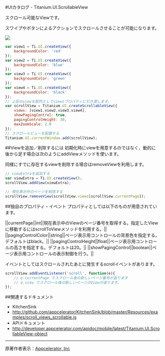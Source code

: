 #UIカタログ - Titanium.UI.ScrollableView

スクロール可能なViewです。

スワイプやボタンによるアクションでスクロールさせることが可能になります。 

![](http://f.hatena.ne.jp/images/fotolife/d/donayama/20100227/20100227190700.png)

```JavaScript
var view1 = Ti.UI.createView({
    backgroundColor: 'red'
});
var view2 = Ti.UI.createView({
    backgroundColor: 'blue'
});
var view3 = Ti.UI.createView({
    backgroundColor: 'green'
});
var view4 = Ti.UI.createView({
    backgroundColor: 'black'
});
// 上記のviewを配列としてviewsプロパティに引き渡します。
var scrollView = Titanium.UI.createScrollableView({
    views: [view1,view2,view3,view4],
    showPagingControl: true,
    pagingControlHeight: 30,
    maxZoomScale: 2.0
});
// スクロールビューを配置する
Titanium.UI.currentWindow.add(scrollView);
```

##Viewを追加／削除するには
初期化時にviewを用意するのではなく、動的に後から足す場合は次のようにaddViewメソッドを使います。

同様にすでに存在するviewを削除する場合はremoveViewを利用します。

```JavaScript
// viewExtraを追加する
var viewExtra = Ti.UI.createView();
scrollView.addView(viewExtra);

// 現在表示中のページを削除する
scrollView.removeView(scrollView.views[scrollView.currentPage]);
```

##独自のプロパティ・イベント
プロパティとしては以下のものが用意されています。

||currentPage||int||現在表示中のViewのページ番号を取得する。指定したViewに移動するにはscrollToViewメソッドを利用する。||
||pagingControlColor||string||ページ表示用コントロールの背景色を指定する。デフォルトはblack。||
||pagingControlHeight||float||ページ表示用コントロールの高さを指定する。デフォルトは20。||
||showPagingControl||boolean||ページ表示用コントロールの表示制御を行う。||

イベントとしてはスクロールされたあとに発生するscrollイベントがあります。

```JavaScript
scrollView.addEventListener('scroll', function(e){
    // e.currentPage でスクロール後の新しいページ番号が返ります
    // e.view でスクロール後の新しいページのViewが返ります。
});
```

##関連するドキュメント
 * KitchenSink
  * http://github.com/appcelerator/KitchenSink/blob/master/Resources/examples/scroll_views_scrollable.js
 * APIドキュメント
  * http://developer.appcelerator.com/apidoc/mobile/latest/Titanium.UI.ScrollableView-object

----
原著作者表示：[Appcelerator, Inc](http://www.appcelerator.com/ )
